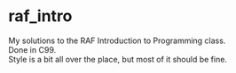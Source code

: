 # raf_intro
  My solutions to the RAF Introduction to Programming class.</br>
  Done in C99.</br>
  Style is a bit all over the place, but most of it should be fine.
